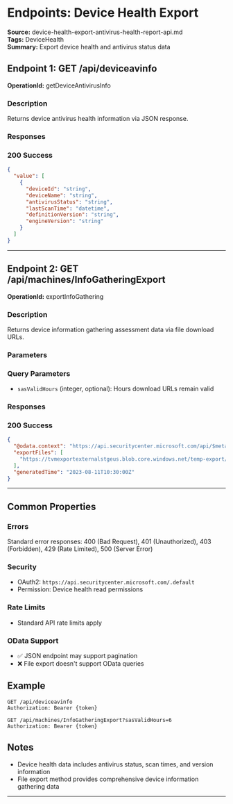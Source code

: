 # Endpoints: Device Health Export

**Source:** device-health-export-antivirus-health-report-api.md  
**Tags:** DeviceHealth  
**Summary:** Export device health and antivirus status data  

## Endpoint 1: GET /api/deviceavinfo

**OperationId:** getDeviceAntivirusInfo

### Description
Returns device antivirus health information via JSON response.

### Responses
### 200 Success
```json
{
  "value": [
    {
      "deviceId": "string",
      "deviceName": "string",
      "antivirusStatus": "string",
      "lastScanTime": "datetime",
      "definitionVersion": "string",
      "engineVersion": "string"
    }
  ]
}
```

---

## Endpoint 2: GET /api/machines/InfoGatheringExport

**OperationId:** exportInfoGathering

### Description
Returns device information gathering assessment data via file download URLs.

### Parameters
### Query Parameters  
- `sasValidHours` (integer, optional): Hours download URLs remain valid

### Responses
### 200 Success
```json
{
  "@odata.context": "https://api.securitycenter.microsoft.com/api/$metadata#microsoft.windowsDefenderATP.api.ExportFilesResponse",
  "exportFiles": [
    "https://tvmexportexternalstgeus.blob.core.windows.net/temp-export/InfoGatheringExport.json.gz"
  ],
  "generatedTime": "2023-08-11T10:30:00Z"
}
```

---

## Common Properties

### Errors
Standard error responses: 400 (Bad Request), 401 (Unauthorized), 403 (Forbidden), 429 (Rate Limited), 500 (Server Error)

### Security
- OAuth2: `https://api.securitycenter.microsoft.com/.default`
- Permission: Device health read permissions

### Rate Limits
- Standard API rate limits apply

### OData Support
- ✅ JSON endpoint may support pagination
- ❌ File export doesn't support OData queries

## Example
```http
GET /api/deviceavinfo
Authorization: Bearer {token}

GET /api/machines/InfoGatheringExport?sasValidHours=6
Authorization: Bearer {token}
```

## Notes
- Device health data includes antivirus status, scan times, and version information
- File export method provides comprehensive device information gathering data

---
